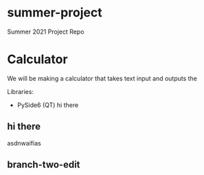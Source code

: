 # summer-project
Summer 2021 Project Repo

# Calculator
We will be making a calculator that takes text input and outputs the 

Libraries:
  - PySide6 (QT)
hi there
## hi there
asdnwaifias

## branch-two-edit